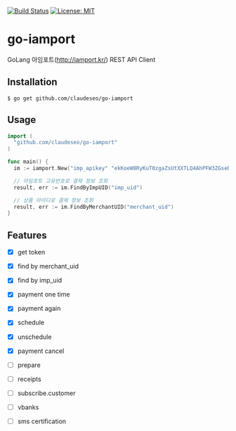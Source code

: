 [![Build Status](https://travis-ci.org/ClaudeSeo/go-iamport.svg?branch=master)](https://travis-ci.org/ClaudeSeo/go-iamport)
[![License: MIT](https://img.shields.io/badge/License-MIT-yellow.svg)](https://opensource.org/licenses/MIT)


# go-iamport
GoLang 아임포트(http://iamport.kr/) REST API Client

## Installation
```shell
$ go get github.com/claudeseo/go-iamport
```

## Usage
```go
import (
  "github.com/claudeseo/go-iamport"
)

func main() {
  im := iamport.New("imp_apikey" "ekKoeW8RyKuT0zgaZsUtXXTLQ4AhPFW3ZGseDA6bkA5lamv9OqDMnxyeB9wqOsuO9W3Mx9YSJ4dTqJ3f")

  // 아임포트 고유번호로 결제 정보 조회
  result, err := im.FindByImpUID("imp_uid")

  // 상품 아이디로 결제 정보 조회
  result, err := im.FindByMerchantUID("merchant_uid")
}
```

## Features
- [x] get token
- [x] find by merchant_uid
- [x] find by imp_uid
- [x] payment one time
- [x] payment again
- [x] schedule
- [x] unschedule
- [x] payment cancel
- [ ] prepare
- [ ] receipts
- [ ] subscribe.customer
- [ ] vbanks
- [ ] sms certification



